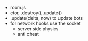 * room.js
* ctor, .destroy(),.update()
* .update(delta, now) to update bots
* for network hooks use the socket
  * server side physics
  * anti cheat
